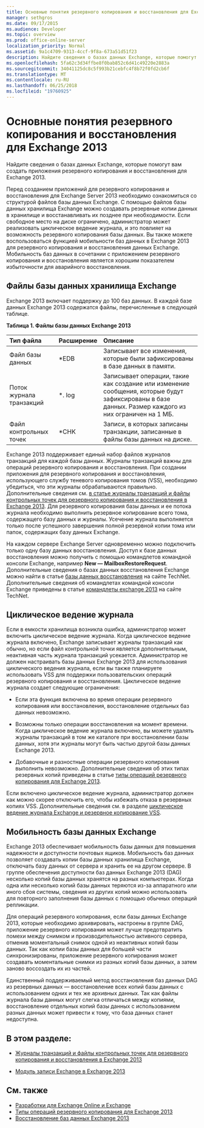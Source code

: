 ```yaml
---
title: Основные понятия резервного копирования и восстановления для Exchange 2013
manager: sethgros
ms.date: 09/17/2015
ms.audience: Developer
ms.topic: overview
ms.prod: office-online-server
localization_priority: Normal
ms.assetid: 9a1c4709-9313-4ccf-9f8a-673a51d51f23
description: Найдите сведения о базах данных Exchange, которые помогут вам создать приложения резервного копирования и восстановления для Exchange 2013.
ms.openlocfilehash: 5fa62c3d34ffbe8f0bab852c6d41c49220e2883a
ms.sourcegitcommit: 34041125dc8c5f993b21cebfc4f8b72f0fd2cb6f
ms.translationtype: MT
ms.contentlocale: ru-RU
ms.lasthandoff: 06/25/2018
ms.locfileid: "19760925"
---
```

# <a name="backup-and-restore-concepts-for-exchange-2013"></a>Основные понятия резервного копирования и восстановления для Exchange 2013

Найдите сведения о базах данных Exchange, которые помогут вам создать приложения резервного копирования и восстановления для Exchange 2013.
  
Перед созданием приложений для резервного копирования и восстановления для Exchange Server 2013 необходимо ознакомиться со структурой файлов базы данных Exchange. С помощью файлов базы данных хранилища Exchange можно создавать резервные копии данных в хранилище и восстанавливать их позднее при необходимости. Если свободное место на диске ограничено, администратор может реализовать циклическое ведение журнала, и это повлияет на возможность резервного копирования базы данных. Вы также можете воспользоваться функцией мобильности баз данных в Exchange 2013 для резервного копирования и восстановления данных Exchange. Мобильность баз данных в сочетании с приложением резервного копирования и восстановления является хорошим показателем избыточности для аварийного восстановления.

<a name="bk_exchangedatabases"> </a>

## <a name="exchange-store-database-files"></a>Файлы базы данных хранилища Exchange

Exchange 2013 включает поддержку до 100 баз данных. В каждой базе данных Exchange 2013 содержатся файлы, перечисленные в следующей таблице. 
  
**Таблица 1. Файлы базы данных Exchange 2013**

|Тип файла|Расширение|Описание|
|:-----|:-----|:-----|
|Файл базы данных  <br/> |\*EDB  <br/> |Записывает все изменения, которые были зафиксированы в базе данных в памяти.  <br/> |
|Поток журнала транзакций  <br/> |\*. log  <br/> |Записывает операции, такие как создание или изменение сообщения, которые будут зафиксированы в базе данных. Размер каждого из них ограничен на 1 МБ.  <br/> |
|Файл контрольных точек  <br/> |\*CHK  <br/> |Записи, в которых записаны транзакции, записанные в файлы базы данных на диске.  <br/> |
   
Exchange 2013 поддерживает единый набор файлов журналов транзакций для каждой базы данных. Журналы транзакций важны для операций резервного копирования и восстановления. При создании приложения для резервного копирования и восстановления, использующего службу теневого копирования томов (VSS), необходимо убедиться, что эти журналы обрабатываются правильно. Дополнительные сведения см. [в статье журналы транзакций и файлы контрольных точек для резервного копирования и восстановления в Exchange 2013](transaction-logs-and-checkpoint-files-for-backup-and-restore-in-exchange.md). Для резервного копирования базы данных и ее потока журнала необходимо выполнить резервное копирование всего тома, содержащего базу данных и журналы. Усечение журнала выполняется только после успешного завершения полной резервной копии тома или папок, содержащих базу данных Exchange.
  
На каждом сервере Exchange Server одновременно можно подключить только одну базу данных восстановления. Доступ к базе данных восстановления можно получить с помощью командлетов командной консоли Exchange, например **New — MailboxRestoreRequest**. Дополнительные сведения о базах данных восстановления Exchange можно найти в статье [базы данных восстановления](http://technet.microsoft.com/en-us/library/dd876954%28v=exchg.150%29.aspx) на сайте TechNet. Дополнительные сведения об командлетах командной консоли Exchange приведены в статье [командлеты exchange 2013](http://technet.microsoft.com/en-us/library/bb124413.aspx) на сайте TechNet. 
  
## <a name="circular-logging"></a>Циклическое ведение журнала
<a name="bk_circularlogging"> </a>

Если в емкости хранилища возникла ошибка, администратор может включить циклическое ведение журнала. Когда циклическое ведение журнала включено, Exchange записывает журналы транзакций как обычно, но если файл контрольной точки является дополнительным, неактивная часть журнала транзакций усекается. Администратор не должен настраивать базы данных Exchange 2013 для использования циклического ведения журнала, если вы также планируете использовать VSS для поддержки пользовательских операций резервного копирования и восстановления. Циклическое ведение журнала создает следующие ограничения: 
  
- Если эта функция включена во время операции резервного копирования или восстановления, восстановление отдельных баз данных невозможно.
    
- Возможны только операции восстановления на момент времени. Когда циклическое ведение журнала включено, вы можете удалять журналы транзакций в том же каталоге при восстановлении базы данных, хотя эти журналы могут быть частью другой базы данных Exchange 2013. 
    
- Добавочные и разностные операции резервного копирования выполнить невозможно. Дополнительные сведения об этих типах резервных копий приведены в статье [типы операций резервного копирования для Exchange 2013](types-of-backup-operations-for-exchange-2013.md).
    
Если включено циклическое ведение журнала, администратор должен как можно скорее отключить его, чтобы избежать отказа в резервных копиях VSS. Дополнительные сведения см. в разделе [циклическое ведение журнала Exchange и резервное копирование VSS](http://blogs.technet.com/b/exchange/archive/2010/08/18/3410672.aspx). 
  
## <a name="exchange-database-mobility"></a>Мобильность базы данных Exchange
<a name="bk_exchangedatabasemobility"> </a>

Exchange 2013 обеспечивает мобильность базы данных для повышения надежности и доступности почтовых ящиков. Мобильность баз данных позволяет создавать копии базы данных хранилища Exchange, отключать базу данных от сервера и хранить ее на другом сервере. В группе обеспечения доступности баз данных Exchange 2013 (DAG) несколько копий базы данных хранятся на разных компьютерах. Когда одна или несколько копий базы данных теряются из-за аппаратного или иного сбоя системы, сведения из других копий можно использовать для повторного заполнения базы данных с помощью обычных операций репликации.
  
Для операций резервного копирования, если базы данных Exchange 2013, которые необходимо архивировать, настроены в группе DAG, приложение резервного копирования может лучше предотвратить помехи между снимком и производительностью активного сервера, отменив моментальный снимок одной из неактивных копий базы данных. Так как копии базы данных для большей части синхронизированы, приложение резервного копирования может создавать моментальные снимки из разных копий базы данных, а затем заново воссоздать их из частей.
  
Единственный поддерживаемый метод восстановления баз данных DAG из резервных данных — восстановление всех копий базы данных с использованием одних и тех же архивных данных. Так как файлы журнала базы данных могут слегка отличаться между копиями, восстановление отдельных копий базы данных с использованием разных данных может привести к тому, что база данных станет недоступна.
  
## <a name="in-this-section"></a>В этом разделе:
<a name="bk_inthissection"> </a>

- [Журналы транзакций и файлы контрольных точек для резервного копирования и восстановления в Exchange 2013](transaction-logs-and-checkpoint-files-for-backup-and-restore-in-exchange.md)
    
- [Модуль записи Exchange в Exchange 2013](exchange-writer-in-exchange-2013.md)
    
## <a name="see-also"></a>См. также

- [Разработки для Exchange Online и Exchange](../exchange-server-development.md) 
- [Типы операций резервного копирования для Exchange 2013](types-of-backup-operations-for-exchange-2013.md)
- [Восстановление баз данных Exchange 2013](restoring-exchange-2013-databases.md)
    

